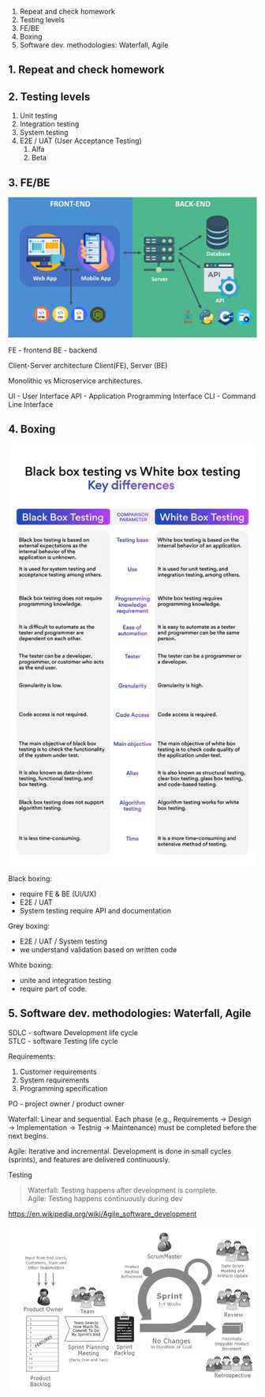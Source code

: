 1. Repeat and check homework
2. Testing levels 
3. FE/BE
4. Boxing
5. Software dev. methodologies: Waterfall, Agile

## 1. Repeat and check homework


## 2. Testing levels 

1. Unit testing
2. Integration testing
3. System testing
4. E2E / UAT (User Acceptance Testing)
   1. Alfa
   2. Beta

## 3. FE/BE
![](/pictures/fe_be.png)

FE - frontend
BE - backend

Client-Server architecture
Client(FE), Server (BE)

Monolithic vs Microservice architectures.

UI - User Interface
API - Application Programming Interface
CLI - Command Line Interface


## 4. Boxing
![](/pictures/back_vs_white_image.png)

Black boxing:  
- require FE & BE (UI/UX)  
- E2E / UAT  
- System testing require API and documentation  

Grey boxing:  
- E2E / UAT / System testing  
- we understand validation based on written code  

White boxing:  
- unite and integration testing
- require part of code.

## 5. Software dev. methodologies: Waterfall, Agile

SDLC - software Development life cycle  
STLC - software Testing life cycle  

Requirements:
1. Customer requirements
2. System requirements
3. Programming specification 

PO - project owner / product owner

Waterfall: Linear and sequential. Each phase (e.g., Requirements → Design → Implementation → Testnig → Maintenance) must be completed before the next begins.

Agile: Iterative and incremental. Development is done in small cycles (sprints), and features are delivered continuously.

Testing
> Waterfall: Testing happens after development is complete.  
> Agile: Testing happens continuously during dev

https://en.wikipedia.org/wiki/Agile_software_development 

![](/pictures/scrum_image.png) 


